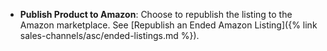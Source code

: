 
- **Publish Product to Amazon**: Choose to republish the listing to the Amazon marketplace. See [Republish an Ended Amazon Listing]({% link sales-channels/asc/ended-listings.md %}).
